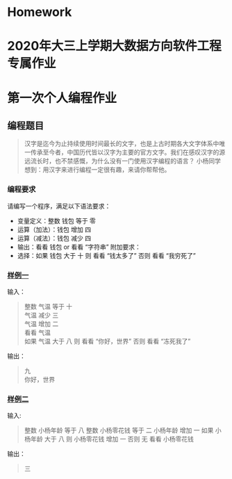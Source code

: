 # Homework
# 2020年大三上学期大数据方向软件工程专属作业

# 第一次个人编程作业
## 编程题目
>    汉字是迄今为止持续使用时间最长的文字，也是上古时期各大文字体系中唯一传承至今者，中国历代皆以汉字为主要的官方文字。我们在感叹汉字的源远流长时，也不禁感慨，为什么没有一门使用汉字编程的语言？ 小杨同学想到：用汉字来进行编程一定很有趣，来请你帮帮他。
### 编程要求
请编写一个程序，满足以下语法要求：

* 变量定义：整数 钱包 等于 零  
* 运算（加法）：钱包 增加 四  
* 运算（减法）：钱包 减少 四  
* 输出：看看 钱包 or 看看 “字符串” 附加要求：  
* 选择：如果 钱包 大于 十 则 看看 “钱太多了” 否则 看看 “我穷死了”  
### [样例一](#样例一)
输入：
>整数 气温 等于 十  
气温 减少 三  
气温 增加 二  
看看 气温  
如果 气温 大于 八 则 看看 “你好，世界” 否则 看看 “冻死我了”  

输出：
>九  
你好，世界  

### [样例二](#样例二)
输入:
>整数 小杨年龄 等于 八
整数 小杨零花钱 等于 二
小杨年龄 增加 一
如果 小杨年龄 大于 八 则 小杨零花钱 增加 一 否则 无
看看 小杨零花钱

输出：
>三  
